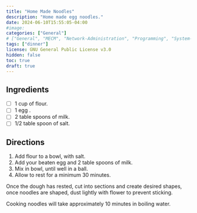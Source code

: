 ```yaml
---
title: "Home Made Noodles"
description: "Home made egg noodles." 
date: 2024-06-10T15:55:05-04:00
#image: 
categories: ["General"]
# ["General", "MECM", "Network-Administration", "Programming", "System-Administration"]
tags: ["dinner"]
license: GNU General Public License v3.0 
hidden: false
toc: true
draft: true
---
```


## Ingredients

- [ ] 1 cup of flour.
- [ ] 1 egg .
- [ ] 2 table spoons of milk.
- [ ] 1/2 table spoon of salt.

## Directions

1. Add flour to a bowl, with salt.
2. Add your beaten egg and 2 table spoons of milk.
3. Mix in bowl, until well in a ball.
4. Allow to rest for a minimum 30 minutes.

Once the dough has rested, cut into sections and create desired shapes, once noodles are shaped, dust lightly with flower to prevent sticking. 

Cooking noodles will take approximately 10 minutes in boiling water.
